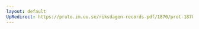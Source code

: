 ```yaml
---
layout: default
UpRedirect: https://pruto.im.uu.se/riksdagen-records-pdf/1870/prot-1870--ak--509/prot-1870--ak--509_007.pdf
---
```

